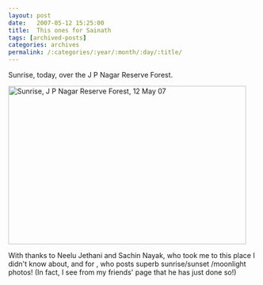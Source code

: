 ```yaml
---
layout: post
date:	2007-05-12 15:25:00
title:  This ones for Sainath
tags: [archived-posts]
categories: archives
permalink: /:categories/:year/:month/:day/:title/
---
```

Sunrise, today, over the J P Nagar Reserve Forest. 


<a href="http://www.flickr.com/photos/7794196@N04/494468750/" title="Photo Sharing"><img src="http://farm1.static.flickr.com/212/494468750_5f81e75bc1_o.jpg" width="480" height="320" alt="Sunrise, J P Nagar Reserve Forest, 12 May 07" /></a>

With thanks to Neelu Jethani and Sachin Nayak, who took me to this place I didn't know about, and for <LJ user="sainath">, who posts superb sunrise/sunset 
/moonlight photos! (In fact, I see from my friends' page that he has just done so!)
